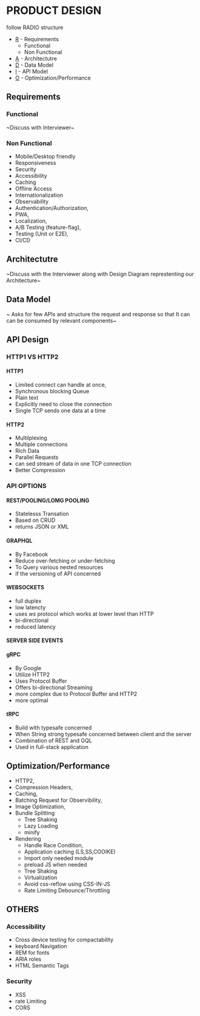 #   PRODUCT DESIGN

follow RADIO structure

- [R](#requirements) - Requirements 
    - Functional
    - Non Functional
- [A](#architectutre) - Architectutre
- [D](#data-model) - Data Model
- [I](#api-design) - API Model
- [O](#optimizationperformance) - Optimization/Performance

<a id="requirements"></a>

## Requirements

### Functional

~Discuss with Interviewer~

### Non Functional 

- Mobile/Desktop friendly
- Responsiveness
- Security
- Accessibility
- Caching
- Offline Access
- Internationalization
- Observability
- Authentication/Authorization,
- PWA,
- Localization,
- A/B Testing (feature-flag),
- Testing (Unit or E2E),
- CI/CD

<a id="architectutre"></a>

## Architectutre

~Discuss with the Interviewer along with Design Diagram represtenting our Architecture~

<a id="data-model"></a>

## Data Model

~ Asks for few APIs and structure the request and response so that It can can be consumed by relevant components~

<a id="api-design"></a>

## API Design

### HTTP1 VS HTTP2

#### HTTP1

- Limited connect can handle at once,
- Synchronous blocking Queue
- Plain text
- Explicitly need to close the connection
- Single TCP sends one data at a time

#### HTTP2

- Multilplexing
- Multiple connections
- Rich Data
- Parallel Requests
- can sed stream of data in one TCP connection
- Better Compression

### API OPTIONS

#### REST/POOLING/LOMG POOLING

- Statelesss Transation
- Based on CRUD
- returns JSON or XML

#### GRAPHQL

- By Facebook
- Reduce over-fetching or under-fetching
- To Query various nested resources
- if the versioning of API concerned

#### WEBSOCKETS

- full duplex
- low latencty
- uses *ws* protocol which works at lower level than HTTP
- bi-directional
- reduced latency


#### SERVER SIDE EVENTS

#### gRPC

- By Google
- Utilize HTTP2
- Uses Protocol Buffer
- Offers bi-directional Streaming
- more complex due to Protocol Buffer and HTTP2
- more optimal

#### tRPC

- Build with typesafe concerned
- When String strong typesafe concerned between client and the server
- Combination of REST and GQL
- Used in full-stack application

<a id="optimizationperformance"></a>

## Optimization/Performance

- HTTP2,
- Compression Headers,
- Caching,
- Batching Request for Observibility,
- Image Optimization,
- Bundle Splitting
    - Tree Shaking
    - Lazy Loading
    - minify
- Rendering
    - Handle Race Condition,
    - Application caching (LS,SS,COOIKE)
    - Import only needed module
    - preload JS when needed
    - Tree Shaking
    - Virtualization
    - Avoid css-reflow using CSS-IN-JS
    - Rate Limiting Debounce/Throttling

## OTHERS

### Accessibility

- Cross device testing for compactability
- keyboard Navigation
- REM for fonts
- ARIA roles
- HTML Semantic Tags

### Security

- XSS
- rate Limiting
- CORS
